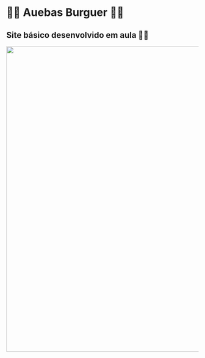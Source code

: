 # 🍔🍔 Auebas Burguer 🍔🍔

## Site básico desenvolvido em aula 👨‍💻

<p align='center'>
<img src="https://user-images.githubusercontent.com/99850507/181408671-5d140239-abd5-4fee-b560-3c8090e38213.png" width=800px>
</p>

